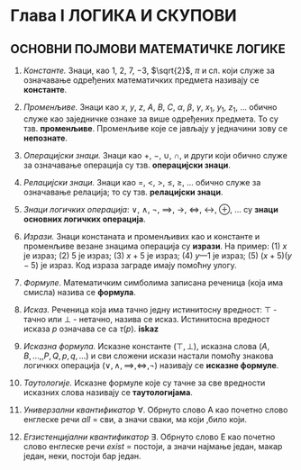 # Глава I ЛОГИКА И СКУПОВИ

## ОСНОВНИ ПОЈМОВИ МАТЕМАТИЧКЕ ЛОГИКЕ

1. *Константе.* Знаци, као $1$, $2$, $7$, $-3$, $\sqrt{2}$, $\pi$ и сл. који служе за означавање одређених математичких предмета називају се **константе**.

2. *Променљиве.* Знаци као $x$, $y$, $z$, $A$, $B$, $C$, $\alpha$, $\beta$, $\gamma$, $x_1$, $y_1$, $z_1$, ... обично служе као заједничке ознаке за више одређених предмета. То су тзв. **променљиве**. Променљиве које се јављају у једначини зову се **непознате**.

3. *Операцијски знаци.* Знаци као $+$, $-$, $\cup$, $\cap$, и други који обично служе за означавање операција су тзв. **операцијски знаци**.

4. *Релацијски знаци.* Знаци као $=$, $<$, $>$, $\le$, $\ge$, ... обично служе за означавање релација; то су тзв. **релацијски знаци**.

5. *Знаци логичких операција*: $\lor$, $\land$, $\lnot$, $\implies$, $\rightarrow$, $\iff$, $\leftrightarrow$, $\oplus$, ... су **знаци основних логичких операција**.

6. *Изрази.* Знаци констаната и променљивих као и константе и променљиве везане знацима операција су **изрази**. На пример: (1) $х$ је израз; (2) $5$ је израз; (3) $х + 5$ је израз; (4) $у — 1$ је израз; (5) $(х + 5)(у - 5)$ је израз. Код израза заграде имају помоћну улогу.

7. *Формуле*. Математичким симболима записана реченица (која има смисла) назива се **формула**.

8. *Исказ.* Реченица која има тачно једну истинитосну вредност: $\top$ - тачно или $\bot$ - нетачно, назива се исказ. Истинитосна вредност исказа $р$ означава се са $\tau(р)$.  **iskaz**

9. *Исказна формула.* Исказне константе $(\top, \bot)$, исказна слова $(А, В, ..., ,Р, Q, р, q, ...)$ и сви сложени искази настали помоћу знакова логичккх операција $(\lor, \land, \implies, \iff, \lnot)$ називају се **исказне формуле**.

10. *Таутологије.* Исказне формуле које су тачне зa све вредности исказних слова називају се **таутологијама**.

11. *Универзални квантификатор* $\forall$. Обрнуто слово А као почетно слово енглеске речи *аll* = сви, а значи сваки, ма који ,било који.

12. *Егзистенцијални квантификатор* $\exists$. Обрнуто слово Е као почетно слово енглеске речи *exist* = постоји, а значи најмање један, макар један, неки, постоји бар један.